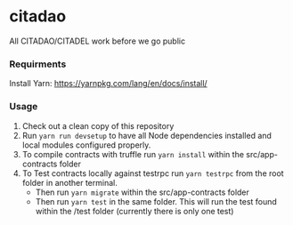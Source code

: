 # citadao
All CITADAO/CITADEL work before we go public

### Requirments
Install Yarn: https://yarnpkg.com/lang/en/docs/install/

### Usage

1. Check out a clean copy of this repository
2. Run `yarn run devsetup` to have all Node dependencies installed and local 
modules configured properly.
3. To compile contracts with truffle run `yarn install` within the src/app-contracts folder
4. To Test contracts locally against testrpc run `yarn testrpc` from the root folder in another terminal. 
    * Then run `yarn migrate` within the src/app-contracts folder 
    * Then run `yarn test` in the same folder. This will run the test found within the /test folder (currently there is only one test)


